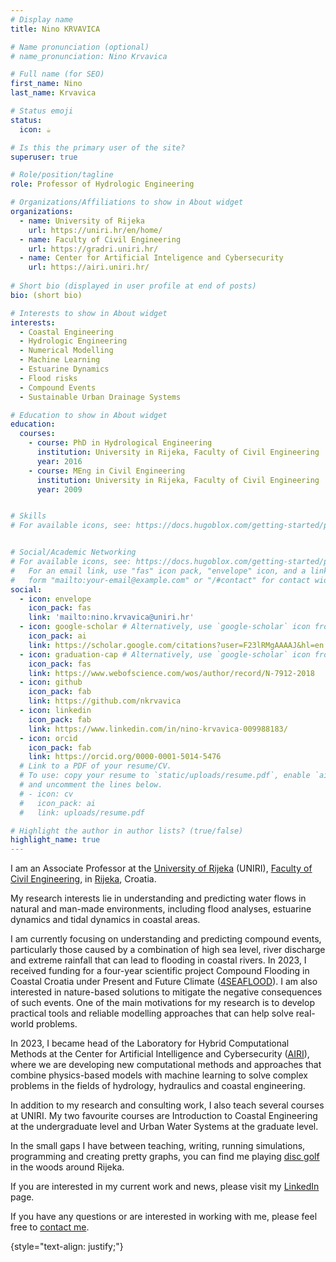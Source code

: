 ```yaml
---
# Display name
title: Nino KRVAVICA

# Name pronunciation (optional)
# name_pronunciation: Nino Krvavica

# Full name (for SEO)
first_name: Nino
last_name: Krvavica

# Status emoji
status:
  icon: ☕️

# Is this the primary user of the site?
superuser: true

# Role/position/tagline
role: Professor of Hydrologic Engineering

# Organizations/Affiliations to show in About widget
organizations:
  - name: University of Rijeka
    url: https://uniri.hr/en/home/
  - name: Faculty of Civil Engineering
    url: https://gradri.uniri.hr/
  - name: Center for Artificial Inteligence and Cybersecurity
    url: https://airi.uniri.hr/
  
# Short bio (displayed in user profile at end of posts)
bio: (short bio)

# Interests to show in About widget
interests:
  - Coastal Engineering
  - Hydrologic Engineering
  - Numerical Modelling
  - Machine Learning
  - Estuarine Dynamics
  - Flood risks
  - Compound Events
  - Sustainable Urban Drainage Systems

# Education to show in About widget
education:
  courses:
    - course: PhD in Hydrological Engineering
      institution: University in Rijeka, Faculty of Civil Engineering
      year: 2016
    - course: MEng in Civil Engineering
      institution: University in Rijeka, Faculty of Civil Engineering
      year: 2009


# Skills
# For available icons, see: https://docs.hugoblox.com/getting-started/page-builder/#icons


# Social/Academic Networking
# For available icons, see: https://docs.hugoblox.com/getting-started/page-builder/#icons
#   For an email link, use "fas" icon pack, "envelope" icon, and a link in the
#   form "mailto:your-email@example.com" or "/#contact" for contact widget.
social:
  - icon: envelope
    icon_pack: fas
    link: 'mailto:nino.krvavica@uniri.hr'
  - icon: google-scholar # Alternatively, use `google-scholar` icon from `ai` icon pack
    icon_pack: ai
    link: https://scholar.google.com/citations?user=F23lRMgAAAAJ&hl=en
  - icon: graduation-cap # Alternatively, use `google-scholar` icon from `ai` icon pack
    icon_pack: fas
    link: https://www.webofscience.com/wos/author/record/N-7912-2018
  - icon: github
    icon_pack: fab
    link: https://github.com/nkrvavica
  - icon: linkedin
    icon_pack: fab
    link: https://www.linkedin.com/in/nino-krvavica-009988183/
  - icon: orcid
    icon_pack: fab
    link: https://orcid.org/0000-0001-5014-5476
  # Link to a PDF of your resume/CV.
  # To use: copy your resume to `static/uploads/resume.pdf`, enable `ai` icons in `params.yaml`,
  # and uncomment the lines below.
  # - icon: cv
  #   icon_pack: ai
  #   link: uploads/resume.pdf

# Highlight the author in author lists? (true/false)
highlight_name: true
---
```


I am an Associate Professor at the [University of Rijeka](https://uniri.hr/en/home/) (UNIRI), [Faculty of Civil Engineering](https://gradri.uniri.hr/), in [Rijeka](https://visitrijeka.hr/), Croatia.

My research interests lie in understanding and predicting water flows in natural and man-made environments, including flood analyses, estuarine dynamics and tidal dynamics in coastal areas.

I am currently focusing on understanding and predicting compound events, particularly those caused by a combination of high sea level, river discharge and extreme rainfall that can lead to flooding in coastal rivers. In 2023, I received funding for a four-year scientific project Compound Flooding in Coastal Croatia under Present and Future Climate ([4SEAFLOOD](https://4seaflood.uniri.hr/)). I am also interested in nature-based solutions to mitigate the negative consequences of such events. One of the main motivations for my research is to develop practical tools and reliable modelling approaches that can help solve real-world problems.

In 2023, I became head of the Laboratory for Hybrid Computational Methods at the Center for Artificial Intelligence and Cybersecurity ([AIRI](https://airi.uniri.hr/)), where we are developing new computational methods and approaches that combine physics-based models with machine learning to solve complex problems in the fields of hydrology, hydraulics and coastal engineering.

In addition to my research and consulting work, I also teach several courses at UNIRI. My two favourite courses are Introduction to Coastal Engineering at the undergraduate level and Urban Water Systems at the graduate level.

In the small gaps I have between teaching, writing, running simulations, programming and creating pretty graphs, you can find me playing [disc golf](https://www.dgk-eagle.hr/) in the woods around Rijeka.

If you are interested in my current work and news, please visit my [LinkedIn](https://www.linkedin.com/in/nino-krvavica-009988183/) page.

If you have any questions or are interested in working with me, please feel free to [contact me](mailto:nino.krvavica@uniri.hr).

{style="text-align: justify;"}
